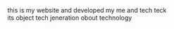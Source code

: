 this is my website and developed my me and tech teck   
its object tech jeneration obout technology
